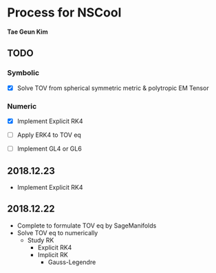 # Process for NSCool

**Tae Geun Kim**

## TODO

### Symbolic
- [x] Solve TOV from spherical symmetric metric & polytropic EM Tensor

### Numeric
- [x] Implement Explicit RK4
- [ ] Apply ERK4 to TOV eq
- [ ] Implement GL4 or GL6



## 2018.12.23

* Implement Explicit RK4


## 2018.12.22

* Complete to formulate TOV eq by SageManifolds
* Solve TOV eq to numerically
    * Study RK
        * Explicit RK4
        * Implicit RK
            * Gauss-Legendre